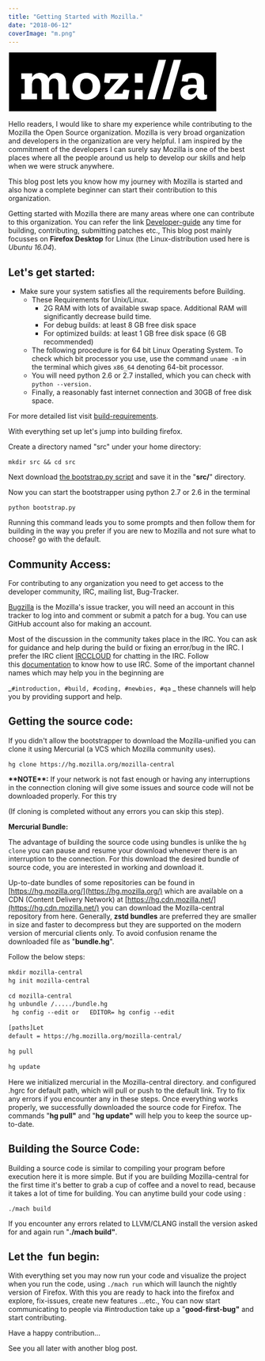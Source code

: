 ```yaml
---
title: "Getting Started with Mozilla."
date: "2018-06-12"
coverImage: "m.png"
---
```


![mozilla](images/mozilla.png)

Hello readers, I would like to share my experience while contributing to the Mozilla the Open Source organization. Mozilla is very broad organization and developers in the organization are very helpful. I am inspired by the commitment of the developers I can surely say Mozilla is one of the best places where all the people around us help to develop our skills and help when we were struck anywhere.

This blog post lets you know how my journey with Mozilla is started and also how a complete beginner can start their contribution to this organization.

Getting started with Mozilla there are many areas where one can contribute to this organization. You can refer the link [Developer-guide](https://developer.mozilla.org/en-US/docs/Mozilla/Developer_guide) any time for building, contributing, submitting patches etc., This blog post mainly focusses on **Firefox Desktop** for Linux (the Linux-distribution used here is _Ubuntu 16.04_).

## **Let's get started:**

- Make sure your system satisfies all the requirements before Building.
    - These Requirements for Unix/Linux.
        - 2G RAM with lots of available swap space. Additional RAM will significantly decrease build time.
        - For debug builds: at least 8 GB free disk space
        - For optimized builds: at least 1 GB free disk space (6 GB recommended)
    - The following procedure is for 64 bit Linux Operating System. To check which bit processor you use, use the command `uname -m` in the terminal which gives `x86_64` denoting 64-bit processor.
    - You will need python 2.6 or 2.7 installed, which you can check with `python --version.`
    - Finally, a reasonably fast internet connection and 30GB of free disk space.

For more detailed list visit [build-requirements](https://developer.mozilla.org/en-US/docs/Mozilla/Developer_guide/Build_Instructions/Linux_Prerequisites).

With everything set up let's jump into building firefox.

Create a directory named "src" under your home directory:

```
mkdir src && cd src
```

Next download [the bootstrap.py script](https://hg.mozilla.org/mozilla-central/raw-file/default/python/mozboot/bin/bootstrap.py) and save it in the "**src/**" directory.

Now you can start the bootstrapper using python 2.7 or 2.6 in the terminal

```
python bootstrap.py
```

Running this command leads you to some prompts and then follow them for building in the way you prefer if you are new to Mozilla and not sure what to choose? go with the default.

## **Community Access:**

For contributing to any organization you need to get access to the developer community, IRC, mailing list, Bug-Tracker.

[Bugzilla](https://bugzilla.mozilla.org/) is the Mozilla's issue tracker, you will need an account in this tracker to log into and comment or submit a patch for a bug. You can use GitHub account also for making an account.

Most of the discussion in the community takes place in the IRC. You can ask for guidance and help during the build or fixing an error/bug in the IRC. I prefer the IRC client [IRCCLOUD](https://www.irccloud.com/) for chatting in the IRC. Follow this [documentation](https://wiki.mozilla.org/IRC) to know how to use IRC. Some of the important channel names which may help you in the beginning are

_`#introduction, #build, #coding, #newbies, #qa` _ these channels will help you by providing support and help.

## Getting the source code:

If you didn't allow the bootstrapper to download the Mozilla-unified you can clone it using Mercurial (a VCS which Mozilla community uses).

```
hg clone https://hg.mozilla.org/mozilla-central 
```

**\*\*NOTE\*\*:** If your network is not fast enough or having any interruptions in the connection cloning will give some issues and source code will not be downloaded properly. For this try

(If cloning is completed without any errors you can skip this step).

**Mercurial Bundle:**

The advantage of building the source code using bundles is unlike the `hg clone` you can pause and resume your download whenever there is an interruption to the connection. For this download the desired bundle of source code, you are interested in working and download it.

Up-to-date bundles of some repositories can be found in [https://hg.mozilla.org/](https://hg.mozilla.org/) which are available on a CDN (Content Delivery Network) at [https://hg.cdn.mozilla.net/](https://hg.cdn.mozilla.net/) you can download the Mozilla-central repository from here. Generally, **zstd bundles** are preferred they are smaller in size and faster to decompress but they are supported on the modern version of mercurial clients only. To avoid confusion rename the downloaded file as "**bundle.hg**".

Follow the below steps:

```html
mkdir mozilla-central
hg init mozilla-central
```

```html
cd mozilla-central
hg unbundle /...../bundle.hg
 hg config --edit or   EDITOR= hg config --edit 
```

```html
[paths]Let
default = https://hg.mozilla.org/mozilla-central/
```

```html
hg pull
```

```html
hg update
```

Here we initialized mercurial in the Mozilla-central directory. and configured .hgrc for default path, which will pull or push to the default link. Try to fix any errors if you encounter any in these steps. Once everything works properly, we successfully downloaded the source code for Firefox. The commands "**hg pull"** and "**hg update"** will help you to keep the source up-to-date.

## **Building the Source Code:**

Building a source code is similar to compiling your program before execution here it is more simple. But if you are building Mozilla-central for the first time it's better to grab a cup of coffee and a novel to read, because it takes a lot of time for building. You can anytime build your code using :

```
./mach build
```

If you encounter any errors related to LLVM/CLANG install the version asked for and again run "**./mach build"**.

## Let the  fun begin:

With everything set you may now run your code and visualize the project when you run the code, using `./mach run` which will launch the nightly version of Firefox. With this you are ready to hack into the firefox and explore, fix-issues, create new features ...etc., You can now start communicating to people via #introduction take up a "**good-first-bug"** and start contributing.

Have a happy contribution...

See you all later with another blog post.
